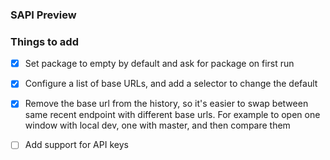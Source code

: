 ### SAPI Preview 

### Things to add

- [x] Set package to empty by default and ask for package on first run 
- [x] Configure a list of base URLs, and add a selector to change the default
- [x] Remove the base url from the history, so it's easier to swap between same recent endpoint with different base urls. For example to open one window with local dev, one with master, and then compare them
- [ ] Add support for API keys


